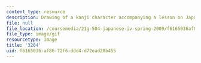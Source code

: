 ```yaml
---
content_type: resource
description: Drawing of a kanji character accompanying a lesson on Japanese.
file: null
file_location: /coursemedia/21g-504-japanese-iv-spring-2009/f6165036af8672f6ddd4d72ead20b455_3204.gif
file_type: image/gif
resourcetype: Image
title: '3204'
uid: f6165036-af86-72f6-ddd4-d72ead20b455
---
```

